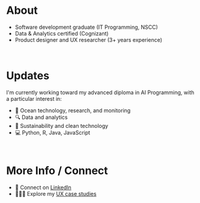 # About
- Software development graduate (IT Programming, NSCC)
- Data & Analytics certified (Cognizant)
- Product designer and UX researcher (3+ years experience)

<br />

# Updates
I'm currently working toward my advanced diploma in AI Programming, with a particular interest in:
- 🌊 Ocean technology, research, and monitoring
- 🔍 Data and analytics
- 🌱 Sustainability and clean technology
- 💻 Python, R, Java, JavaScript

<br />

# More Info / Connect
- 🤝 Connect on [LinkedIn](https://www.linkedin.com/in/r-scoville/)
- 👩🏻‍💻 Explore my [UX case studies](https://rosescoville.com)
